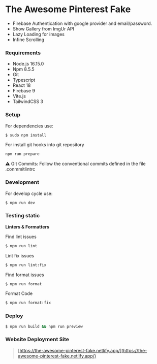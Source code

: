 # The Awesome Pinterest Fake

- Firebase Authentication with google provider and email/password.
- Show Gallery from ImgUr API
- Lazy Loading for images
- Infine Scrolling

### Requirements

- Node.js 16.15.0
- Npm 8.5.5
- Git
- Typescript
- React 18
- Firebase 9
- Vite.js
- TailwindCSS 3

### Setup

For dependencies use:

```bash
$ sudo npm install
```

For install git hooks into git repository

```bash
npm run prepare
```

⚠️ Git Commits: Follow the conventional commits defined in the file .conmmitlintrc

### Development

For develop cycle use:

```bash
$ npm run dev
```

### Testing static

**Linters & Formatters**

Find lint issues

```bash
$ npm run lint
```

Lint fix issues

```bash
$ npm run lint:fix
```

Find format issues

```bash
$ npm run format
```

Format Code

```bash
$ npm run format:fix
```

### Deploy

```bash
$ npm run build && npm run preview
```

### Website Deployment Site

> [https://the-awesome-pinterest-fake.netlify.app/](https://the-awesome-pinterest-fake.netlify.app/)
